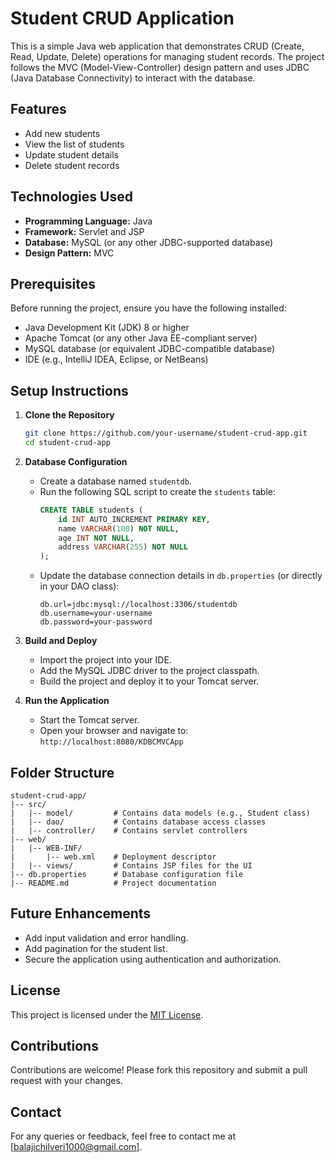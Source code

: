 # Student CRUD Application

This is a simple Java web application that demonstrates CRUD (Create, Read, Update, Delete) operations for managing student records. The project follows the MVC (Model-View-Controller) design pattern and uses JDBC (Java Database Connectivity) to interact with the database.

## Features

- Add new students
- View the list of students
- Update student details
- Delete student records

## Technologies Used

- **Programming Language:** Java
- **Framework:** Servlet and JSP
- **Database:** MySQL (or any other JDBC-supported database)
- **Design Pattern:** MVC

## Prerequisites

Before running the project, ensure you have the following installed:

- Java Development Kit (JDK) 8 or higher
- Apache Tomcat (or any other Java EE-compliant server)
- MySQL database (or equivalent JDBC-compatible database)
- IDE (e.g., IntelliJ IDEA, Eclipse, or NetBeans)

## Setup Instructions

1. **Clone the Repository**
   ```bash
   git clone https://github.com/your-username/student-crud-app.git
   cd student-crud-app
   ```

2. **Database Configuration**
   - Create a database named `studentdb`.
   - Run the following SQL script to create the `students` table:
     ```sql
     CREATE TABLE students (
         id INT AUTO_INCREMENT PRIMARY KEY,
         name VARCHAR(100) NOT NULL,
         age INT NOT NULL,
         address VARCHAR(255) NOT NULL
     );
     ```
   - Update the database connection details in `db.properties` (or directly in your DAO class):
     ```properties
     db.url=jdbc:mysql://localhost:3306/studentdb
     db.username=your-username
     db.password=your-password
     ```

3. **Build and Deploy**
   - Import the project into your IDE.
   - Add the MySQL JDBC driver to the project classpath.
   - Build the project and deploy it to your Tomcat server.

4. **Run the Application**
   - Start the Tomcat server.
   - Open your browser and navigate to: `http://localhost:8080/KDBCMVCApp`

## Folder Structure

```
student-crud-app/
|-- src/
|   |-- model/         # Contains data models (e.g., Student class)
|   |-- dao/           # Contains database access classes
|   |-- controller/    # Contains servlet controllers
|-- web/
|   |-- WEB-INF/
|       |-- web.xml    # Deployment descriptor
|   |-- views/         # Contains JSP files for the UI
|-- db.properties      # Database configuration file
|-- README.md          # Project documentation
```

## Future Enhancements

- Add input validation and error handling.
- Add pagination for the student list.
- Secure the application using authentication and authorization.

## License

This project is licensed under the [MIT License](LICENSE).

## Contributions

Contributions are welcome! Please fork this repository and submit a pull request with your changes.

## Contact

For any queries or feedback, feel free to contact me at [balajichilveri1000@gmail.com].


